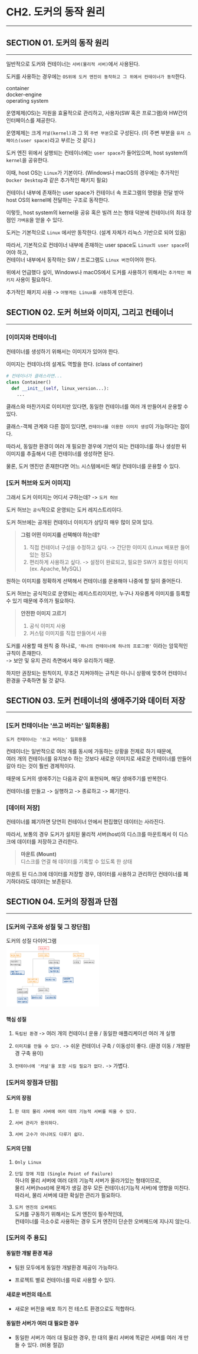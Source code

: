 # CH2. 도커의 동작 원리 
---

## SECTION 01. 도커의 동작 원리 
---

일반적으로 도커와 컨테이너는 `서버(물리적 서버)`에서 사용된다. 

도커를 사용하는 경우에는 `OS위에 도커 엔진이 동작하고 그 위에서 컨테이너가 동작`한다.

container  
docker-engine  
operating system 

운영체제(OS)는 자원을 효율적으로 관리하고, 사용자(SW 혹은 프로그램)와 HW간의 인터페이스를 제공한다.

운영체제는 크게 `커널(kernel)`과 그 외 `주변 부분`으로 구성된다. (이 주변 부분을 `유저 스페이스(user space)`라고 부르는 것 같다.)

도커 엔진 위에서 실행되는 컨테이너에는 `user space`가 들어있으며, host system의 `kernel`을 공유한다.

이때, host OS는 `Linux`가 기본이다. (Windows나 macOS의 경우에는 추가적인 `Docker Desktop`과 같은 추가적인 패키지 필요)

컨테이너 내부에 존재하는 user space가 컨테이너 속 프로그램의 명령을 전달 받아 host OS의 kernel에 전달하는 구조로 동작한다.

이렇듯, host system의 kernel을 공유 혹은 빌려 쓰는 형태 덕분에 컨테이너의 최대 장점인 `가벼움`을 얻을 수 있다.

도커는 기본적으로 `Linux` 에서만 동작한다. (설계 자체가 리눅스 기반으로 되어 있음)

따라서, 기본적으로 컨테이너 내부에 존재하는 user space도 `Linux의 user space`이어야 하고,  
컨테이너 내부에서 동작하는 SW / 프로그램도 `Linux 버전`이어야 한다.

위에서 언급했다 싶이, Windows나 macOS에서 도커를 사용하기 위해서는 `추가적인 패키지` 사용이 필요하다.

추가적인 패키지 사용 -> `어떻게든 Linux를 사용`하게 만든다.


## SECTION 02. 도커 허브와 이미지, 그리고 컨테이너 
---
### [이미지와 컨테이너]

컨테이너를 생성하기 위해서는 이미지가 있어야 한다. 

이미지는 컨테이너의 설계도 역할을 한다. (class of container)

```py
# 컨테이너가 클래스라면... 
class Container()
  def __init__(self, linux_version...):
    ...
```

클래스와 마찬가지로 이미지만 있다면, 동일한 컨테이너를 여러 개 만들어서 운용할 수 있다.

클래스-객체 관계와 다른 점이 있다면, `컨테이너를 이용한 이미지 생성`이 가능하다는 점이다.

따라서, 동일한 환경이 여러 개 필요한 경우에 기반이 되는 컨테이너를 하나 생성한 뒤 이미지를 추출해서 다른 컨테이너를 생성하면 된다.

물론, 도커 엔진만 존재한다면 어느 시스템에서든 해당 컨테이너를 운용할 수 있다.

### [도커 허브와 도커 이미지]

그래서 도커 이미지는 어디서 구하는데? -> `도커 허브`

도커 허브는 `공식`적으로 운영되는 도커 레지스트리이다.

도커 허브에는 공개된 컨테이너 이미지가 상당히 매우 많이 모여 있다.

> **그럼 어떤 이미지를 선택해야 하는데?**
> 1. 직접 컨테이너 구성을 수정하고 싶다. -> 간단한 이미지 (Linux 배포판 들어있는 정도)
> 2. 편리하게 사용하고 싶다. -> 설정이 완료되고, 필요한 SW가 포함된 이미지 (ex. Apache, MySQL)

원하는 이미지를 정확하게 선택해서 컨테이너를 운용해야 나중에 할 일이 줄어든다.

도커 허브는 공식적으로 운영되는 레지스트리이지만, 누구나 자유롭게 이미지를 등록할 수 있기 때문에 주의가 필요하다.

> **안전한 이미지 고르기**
> 1. 공식 이미지 사용 
> 2. 커스텀 이미지를 직접 만들어서 사용 

도커를 사용할 때 원칙 중 하나로, `'하나의 컨테이너에 하나의 프로그램'` 이라는 암묵적인 규칙이 존재한다.  
-> 보안 및 유지 관리 측면에서 매우 유리하기 때문.

하지만 권장되는 원칙이지, 무조건 지켜야하는 규칙은 아니니 상황에 맞추어 컨테이너 환경을 구축하면 될 것 같다.


## SECTION 03. 도커 컨테이너의 생애주기와 데이터 저장
---

### [도커 컨테이너는 '쓰고 버리는' 일회용품]

`도커 컨테이너는 '쓰고 버리는' 일회용품`

컨테이너는 일반적으로 여러 개를 동시에 가동하는 상황을 전제로 하기 때문에,  
여러 개의 컨테이너를 유지보수 하는 것보다 새로운 이미지로 새로운 컨테이너를 만들어 갈아 타는 것이 훨씬 경제적이다.

때문에 도커의 생애주기는 다음과 같이 표현되며, 해당 생애주기를 반복한다.

컨테이너를 만들고 -> 실행하고 -> 종료하고 -> 폐기한다.

### [데이터 저장]

컨테이너를 폐기하면 당연히 컨테이너 안에서 편집했던 데이터는 사라진다.

따라서, 보통의 경우 도커가 설치된 물리적 서버(host)의 디스크를 마운트해서 이 디스크에 데이터를 저장하고 관리한다.

> **마운트 (Mount)**  
> 디스크를 연결 해 데이터를 기록할 수 있도록 한 상태 

마운트 된 디스크에 데이터를 저장할 경우, 데이터를 사용하고 관리하던 컨테이너를 폐기하더라도 데이터는 보존된다.


## SECTION 04. 도커의 장점과 단점 
---

### [도커의 구조와 성질 및 그 장단점]

도커의 성질 다이어그램  
<img src='./images/도커의 성질 다이어그램.JPEG' width='50%'>

#### 핵심 성질 

1. `독립된 환경` -> 여러 개의 컨테이너 운용 / 동일한 애플리케이션 여러 개 실행 

2. `이미지를 만들 수 있다.` -> 쉬운 컨테이너 구축 / 이동성이 좋다. (환경 이동 / 개발환경 구축 용이)

3. `컨테이너에 '커널'을 포함 시킬 필요가 없다.` -> 가볍다.

### [도커의 장점과 단점]

#### 도커의 장점 

1. `한 대의 물리 서버에 여러 대의 기능적 서버를 띄울 수 있다.`

2. `서버 관리가 용이하다.`

3. `서버 고수가 아니어도 다루기 쉽다.`

#### 도커의 단점 

1. `Only Linux`
 
2. `단일 장애 지점 (Single Point of Failure)`  
하나의 물리 서버에 여러 대의 기능적 서버가 올라가있는 형태이므로,  
물리 서버(host)에 문제가 생길 경우 모든 컨테이너(기능적 서버)에 영향을 미친다.  
따라서, 물리 서버에 대한 확실한 관리가 필요하다.

3. `도커 엔진의 오버헤드`  
도커를 구동하기 위해서는 도커 엔진이 필수적인데,  
컨테이너를 극소수로 사용하는 경우 도커 엔진이 단순한 오버헤드에 지나지 않는다.


### [도커의 주 용도]

#### 동일한 개발 환경 제공 

- 팀원 모두에게 동일한 개발환경 제공이 가능하다.  

- 프로젝트 별로 컨테이너를 따로 사용할 수 있다.

#### 새로운 버전의 테스트 

- 새로운 버전을 배포 하기 전 테스트 환경으로도 적합하다. 

#### 동일한 서버가 여러 대 필요한 경우 

- 동일한 서버가 여러 대 필요한 경우, 한 대의 물리 서버에 똑같은 서버를 여러 개 만들 수 있다. (비용 절감)